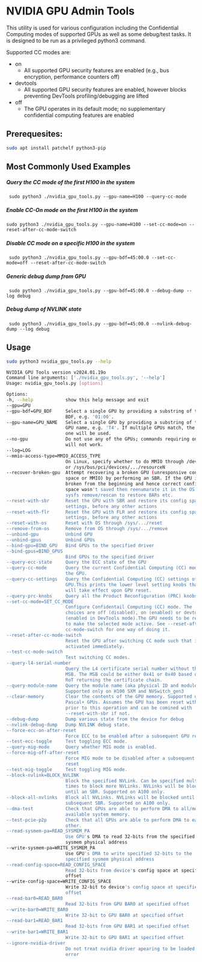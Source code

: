 # NVIDIA GPU Admin Tools

This utility is used for various configuration including the Confidential Computing modes of supported GPUs as well as some debug/test tasks. It is designed to be run as a privileged python3 command.

Supported CC modes are:

- on
  - All supported GPU security features are enabled (e.g., bus encryption, performance counters off)
- devtools
  - All supported GPU security features are enabled, however blocks preventing DevTools profiling/debugging are lifted
- off
  - The GPU operates in its default mode; no supplementary confidential computing features are enabled

## Prerequesites:
  ```bash
  sudo apt install patchelf python3-pip
  ```
## Most Commonly Used Examples
##### Query the CC mode of the first H100 in the system
` sudo python3 ./nvidia_gpu_tools.py --gpu-name=H100 --query-cc-mode`
##### Enable CC-On mode on the first H100 in the system
` sudo python3 ./nvidia_gpu_tools.py --gpu-name=H100 --set-cc-mode=on --reset-after-cc-mode-switch `
##### Disable CC mode on a specific H100 in the system
` sudo python3 ./nvidia_gpu_tools.py --gpu-bdf=45:00.0 --set-cc-mode=off --reset-after-cc-mode-switch`


##### Generic debug dump from GPU
` sudo python3 ./nvidia_gpu_tools.py --gpu-bdf=45:00.0 --debug-dump --log debug`
##### Debug dump of NVLINK state
` sudo python3 ./nvidia_gpu_tools.py --gpu-bdf=45:00.0 --nvlink-debug-dump --log debug`

## Usage
  ```bash
  sudo python3 nvidia_gpu_tools.py --help

NVIDIA GPU Tools version v2024.01.19o
Command line arguments: ['./nvidia_gpu_tools.py', '--help']
Usage: nvidia_gpu_tools.py [options]

Options:
  -h, --help            show this help message and exit
  --gpu=GPU
  --gpu-bdf=GPU_BDF     Select a single GPU by providing a substring of the
                        BDF, e.g. '01:00'.
  --gpu-name=GPU_NAME   Select a single GPU by providing a substring of the
                        GPU name, e.g. 'T4'. If multiple GPUs match, the first
                        one will be used.
  --no-gpu              Do not use any of the GPUs; commands requiring one
                        will not work.
  --log=LOG
  --mmio-access-type=MMIO_ACCESS_TYPE
                        On Linux, specify whether to do MMIO through /dev/mem
                        or /sys/bus/pci/devices/.../resourceN
  --recover-broken-gpu  Attempt recovering a broken GPU (unresponsive config
                        space or MMIO) by performing an SBR. If the GPU is
                        broken from the beginning and hence correct config
                        space wasn't saved then reenumarate it in the OS by
                        sysfs remove/rescan to restore BARs etc.
  --reset-with-sbr      Reset the GPU with SBR and restore its config space
                        settings, before any other actions
  --reset-with-flr      Reset the GPU with FLR and restore its config space
                        settings, before any other actions
  --reset-with-os       Reset with OS through /sys/.../reset
  --remove-from-os      Remove from OS through /sys/.../remove
  --unbind-gpu          Unbind GPU
  --unbind-gpus         Unbind GPUs
  --bind-gpu=BIND_GPU   Bind GPUs to the specified driver
  --bind-gpus=BIND_GPUS
                        Bind GPUs to the specified driver
  --query-ecc-state     Query the ECC state of the GPU
  --query-cc-mode       Query the current Confidential Computing (CC) mode of
                        the GPU.
  --query-cc-settings   Query the Confidential Computing (CC) settings of the
                        GPU.This prints the lower level setting knobs that
                        will take effect upon GPU reset.
  --query-prc-knobs     Query all the Product Reconfiguration (PRC) knobs.
  --set-cc-mode=SET_CC_MODE
                        Configure Confidentail Computing (CC) mode. The
                        choices are off (disabled), on (enabled) or devtools
                        (enabled in DevTools mode).The GPU needs to be reset
                        to make the selected mode active. See --reset-after-
                        cc-mode-switch for one way of doing it.
  --reset-after-cc-mode-switch
                        Reset the GPU after switching CC mode such that it is
                        activated immediately.
  --test-cc-mode-switch
                        Test switching CC modes.
  --query-l4-serial-number
                        Query the L4 certificate serial number without the
                        MSB. The MSB could be either 0x41 or 0x40 based on the
                        RoT returning the certificate chain.
  --query-module-name   Query the module name (aka physical ID and module ID).
                        Supported only on H100 SXM and NVSwitch_gen3
  --clear-memory        Clear the contents of the GPU memory. Supported on
                        Pascal+ GPUs. Assumes the GPU has been reset with SBR
                        prior to this operation and can be comined with
                        --reset-with-sbr if not.
  --debug-dump          Dump various state from the device for debug
  --nvlink-debug-dump   Dump NVLINK debug state.
  --force-ecc-on-after-reset
                        Force ECC to be enabled after a subsequent GPU reset
  --test-ecc-toggle     Test toggling ECC mode.
  --query-mig-mode      Query whether MIG mode is enabled.
  --force-mig-off-after-reset
                        Force MIG mode to be disabled after a subsequent GPU
                        reset
  --test-mig-toggle     Test toggling MIG mode.
  --block-nvlink=BLOCK_NVLINK
                        Block the specified NVLink. Can be specified multiple
                        times to block more NVLinks. NVLinks will be blocked
                        until an SBR. Supported on A100 only.
  --block-all-nvlinks   Block all NVLinks. NVLinks will be blocked until a
                        subsequent SBR. Supported on A100 only.
  --dma-test            Check that GPUs are able to perform DMA to all/most of
                        available system memory.
  --test-pcie-p2p       Check that all GPUs are able to perform DMA to each
                        other.
  --read-sysmem-pa=READ_SYSMEM_PA
                        Use GPU's DMA to read 32-bits from the specified
                        sysmem physical address
  --write-sysmem-pa=WRITE_SYSMEM_PA
                        Use GPU's DMA to write specified 32-bits to the
                        specified sysmem physical address
  --read-config-space=READ_CONFIG_SPACE
                        Read 32-bits from device's config space at specified
                        offset
  --write-config-space=WRITE_CONFIG_SPACE
                        Write 32-bit to device's config space at specified
                        offset
  --read-bar0=READ_BAR0
                        Read 32-bits from GPU BAR0 at specified offset
  --write-bar0=WRITE_BAR0
                        Write 32-bit to GPU BAR0 at specified offset
  --read-bar1=READ_BAR1
                        Read 32-bits from GPU BAR1 at specified offset
  --write-bar1=WRITE_BAR1
                        Write 32-bit to GPU BAR1 at specified offset
  --ignore-nvidia-driver
                        Do not treat nvidia driver apearing to be loaded as an
                        error
